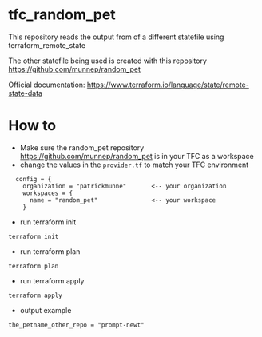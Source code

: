 # tfc_random_pet

This repository reads the output from of a different statefile using terraform_remote_state  

The other statefile being used is created with this repository https://github.com/munnep/random_pet

Official documentation: https://www.terraform.io/language/state/remote-state-data

# How to

- Make sure the random_pet repository https://github.com/munnep/random_pet is in your TFC as a workspace
- change the values in the ```provider.tf``` to match your TFC environment
```
  config = {
    organization = "patrickmunne"       <-- your organization
    workspaces = {
      name = "random_pet"               <-- your workspace
    }
```    
- run terraform init
```
terraform init
```
- run terraform plan
```
terraform plan
```
- run terraform apply
```
terraform apply
```
- output example
```
the_petname_other_repo = "prompt-newt"
```